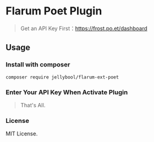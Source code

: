 # Flarum Poet Plugin

> Get an API Key First：https://frost.po.et/dashboard

## Usage

### Install with composer
```
composer require jellybool/flarum-ext-poet
```

### Enter Your API Key When Activate Plugin

> That's All.

### License

MIT License.
